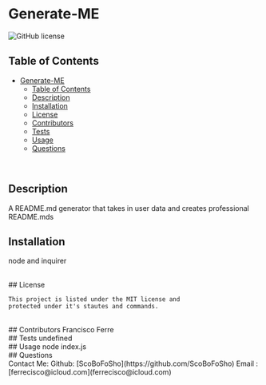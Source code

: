 
# Generate-ME
![GitHub license](https://img.shields.io/badge/license-MIT-blue.svg) 



## Table of Contents
- [Generate-ME](#generate-me)
  - [Table of Contents](#table-of-contents)
  - [Description](#description)
  - [Installation](#installation)
  - [License](#license)
  - [Contributors](#contributors)
  - [Tests](#tests)
  - [Usage](#usage)
  - [Questions](#questions)

<br>

## Description
A README.md generator that takes in user data and creates professional README.mds
<br>

## Installation
node and inquirer

<br>
## License

    This project is listed under the MIT license and 
    protected under it's stautes and commands.

    

<br>
## Contributors
Francisco Ferre

<br>
## Tests
undefined

<br>
## Usage
node index.js

<br>
## Questions
<br>
Contact Me:
Github: [ScoBoFoSho](https://github.com/ScoBoFoSho) 
Email : [ferrecisco@icloud.com](ferrecisco@icloud.com)

